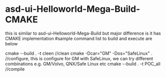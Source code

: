 # asd-ui-Helloworld-Mega-Build-CMAKE
this is similar to asd-ui-Helloworld-Mega-Build but major difference is it has CMAKE implementation
#sample command list to build and execute are below

cmake --build . -t cleen //clean
cmake -Dcar="GM" -Dos="SafeLinux" . //configure, this is configure for GM with SafeLinux, we can try different combinations e.g. GM/Volvo, QNX/Safe Linux etc
cmake --build . -t POC_all //compile

